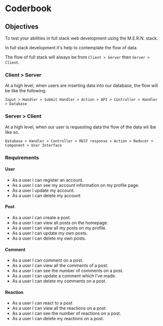 # Coderbook

## Objectives

To test your abilities in full stack web development using the M.E.R.N. stack.

In full stack development it's help to contemplate the flow of data.

The flow of full stack will always be from `Client > Server` then `Server > Client`.

### Client > Server

At a high level, when users are inserting data into our database, the flow will be like the following.

`Input > Handler > Submit Handler > Action > API > Controller > Handler > Database`

### Server > Client

At a high level, when our user is requesting data the flow of the data wil lbe like so.

`Database > Handler > Controller > REST response > Action > Reducer > Component > User Interface`

### Requirements

#### User

- As a user I can register an account.
- As a user I can see my account information on my profile page.
- As a user I update my account.
- As a user I can delete my account

#### Post

- As a user I can create a post.
- As a user I can view all posts on the homepage.
- As a user I can view all my posts on my profile.
- As a user I can update my own posts.
- As a user I can delete my own posts.

#### Comment

- As a user I can comment on a post.
- As a user I can view all the comments of a post.
- As a user I can see the number of comments on a post.
- As a user I can update a comment which I've made.
- As a user I can delete my comments on a post.

#### Reaction

- As a user I can react to a post
- As a user I can view all the reactions on a post
- As a user I can see the number of reactions on a post.
- As a user I can delete my reactions on a post.
